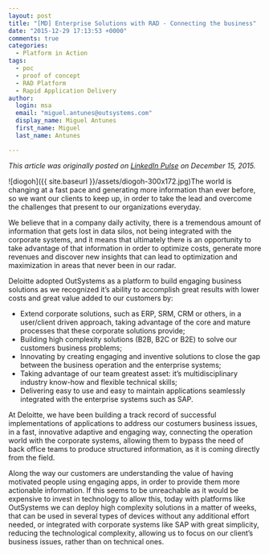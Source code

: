 ```yaml
---
layout: post
title: "[MD] Enterprise Solutions with RAD - Connecting the business"
date: "2015-12-29 17:13:53 +0000"
comments: true
categories: 
  - Platform in Action
tags: 
  - poc
  - proof of concept
  - RAD Platform
  - Rapid Application Delivery
author: 
  login: msa
  email: "miguel.antunes@outsystems.com"
  display_name: Miguel Antunes
  first_name: Miguel
  last_name: Antunes

---
```

_This article was originally posted on [LinkedIn Pulse] on December 15, 2015._

![diogoh]({{ site.baseurl }}/assets/diogoh-300x172.jpg)The world is changing at a fast pace and generating more information than ever before, so we want our clients to keep up, in order to take the lead and overcome the challenges that present to our organizations everyday.

We believe that in a company daily activity, there is a tremendous amount of information that gets lost in data silos, not being integrated with the corporate systems, and it means that ultimately there is an opportunity to take advantage of that information in order to optimize costs, generate more revenues and discover new insights that can lead to optimization and maximization in areas that never been in our radar.

<!--more-->

Deloitte adopted OutSystems as a platform to build engaging business solutions as we recognized it’s ability to accomplish great results with lower costs and great value added to our customers by:

* Extend corporate solutions, such as ERP, SRM, CRM or others, in a user/client driven approach, taking advantage of the core and mature processes that these corporate solutions provide;
* Building high complexity solutions (B2B, B2C or B2E) to solve our customers business problems;
* Innovating by creating engaging and inventive solutions to close the gap between the business operation and the enterprise systems;
* Taking advantage of our team greatest asset: it’s multidisciplinary industry know-how and flexible technical skills;
* Delivering easy to use and easy to maintain applications seamlessly integrated with the enterprise systems such as SAP.

At Deloitte, we have been building a track record of successful implementations of applications to address our costumers business issues, in a fast, innovative adaptive and engaging way, connecting the operation world with the corporate systems, allowing them to bypass the need of back office teams to produce structured information, as it is coming directly from the field.

Along the way our customers are understanding the value of having motivated people using engaging apps, in order to provide them more actionable information. If this seems to be unreachable as it would be expensive to invest in technology to allow this, today with platforms like OutSystems we can deploy high complexity solutions in a matter of weeks, that can be used in several types of devices without any additional effort needed, or integrated with corporate systems like SAP with great simplicity, reducing the technological complexity, allowing us to focus on our client’s business issues, rather than on technical ones.


[LinkedIn Pulse]: https://www.linkedin.com/pulse/enterprise-solutions-rad-connecting-business-diogo-henriques
